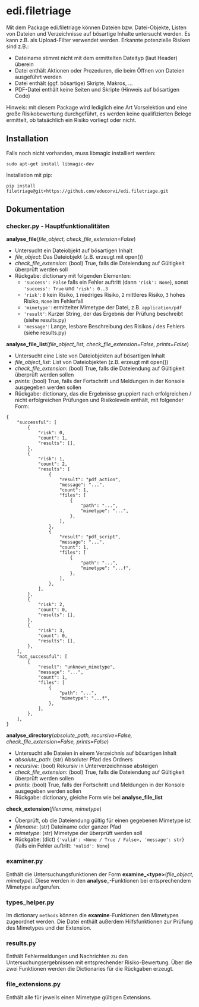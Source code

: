 # edi.filetriage  
  
Mit dem Package edi.filetriage können Dateien bzw. Datei-Objekte, Listen von Dateien und Verzeichnisse auf bösartige Inhalte untersucht werden. Es kann z.B. als Upload-Filter verwendet werden. Erkannte potenzielle Risiken sind z.B.:  

- Dateiname stimmt nicht mit dem ermittelten Dateityp (laut Header) überein  
- Datei enthält Aktionen oder Prozeduren, die beim Öffnen von Dateien ausgeführt werden  
- Datei enthält (ggf. bösartige) Skripte, Makros, ...  
- PDF-Datei enthält keine Seiten und Skripte (Hinweis auf bösartigen Code)  

Hinweis: mit diesem Package wird lediglich eine Art Vorselektion und eine große Risikobewertung durchgeführt, es werden keine qualifizierten Belege ermittelt, ob tatsächlich ein Risiko vorliegt oder nicht.  
  
  
## Installation  
  
Falls noch nicht vorhanden, muss libmagic installiert werden:  
  
```  
sudo apt-get install libmagic-dev  
```  
  
Installation mit pip:  
  
```  
pip install filetriage@git+https://github.com/educorvi/edi.filetriage.git  
```  
  
  
## Dokumentation
  
### checker.py - Hauptfunktionalitäten
**analyse_file**(*file_object, check_file_extension=False*)
- Untersucht ein Dateiobjekt auf bösartigen Inhalt
- *file_object*: Das Dateiobjekt (z.B. erzeugt mit open())
- *check_file_extension*: (bool) True, falls die Dateiendung auf Gültigkeit überprüft werden soll
- Rückgabe: dictionary mit folgenden Elementen:
	- `'success': False` falls ein Fehler auftritt (dann `'risk': None`), sonst `'success': True` und `'risk': 0..3`
	- `'risk'`: `0` kein Risiko, `1` niedriges Risiko,  `2` mittleres Risiko, `3` hohes Risiko, `None` im Fehlerfall
	- `'mimetype'`: ermittelter Mimetype der Datei, z.B. `application/pdf`
	- `'result'`: Kurzer String, der das Ergebnis der Prüfung beschreibt (siehe results.py)  
	- `'message'`: Lange, lesbare Beschreibung des Risikos / des Fehlers (siehe results.py)  

**analyse_file_list**(*file_object_list, check_file_extension=False, prints=False*)
- Untersucht eine Liste von Dateiobjekten auf bösartigen Inhalt
- *file_object_list*: List von Dateiobjekten (z.B. erzeugt mit open())
- *check_file_extension*: (bool) True, falls die Dateiendung auf Gültigkeit überprüft werden sollen
- *prints*: (bool) True, falls der Fortschritt und Meldungen in der Konsole ausgegeben werden sollen
- Rückgabe: dictionary, das die Ergebnisse gruppiert nach erfolgreichen / nicht erfolgreichen Prüfungen und Risikoleveln enthält, mit folgender Form:
```
{
    "successful": [
        {
            "risk": 0,
            "count": 1,
            "results": [],
        },
        {
            "risk": 1,
            "count": 2,
            "results": [
                {
                    "result": "pdf_action",
                    "message": "...",
                    "count": 1,
                    "files": [
                        {
                            "path": "...",
                            "mimetype": "...",
                        },
                    ],
                },
                {
                    "result": "pdf_script",
                    "message": "...",
                    "count": 1,
                    "files": [
                        {
                            "path": "...",
                            "mimetype": "...f",
                        },
                    ],
                },
            ],
        },
        {
            "risk": 2,
            "count": 0,
            "results": [],
        },
        {
            "risk": 3,
            "count": 0,
            "results": [],
        },
    ],
    "not_successful": [
    	{
        	"result": "unknown_mimetype",
            "message": "...",
            "count": 1,
            "files": [
                {
                    "path": "...",
                    "mimetype": "...f",
                },
            ],
        },
    ],
}
```

**analyse_directory**(*absolute_path, recursive=False, check_file_extension=False, prints=False*)
- Untersucht alle Dateien in einem Verzeichnis auf bösartigen Inhalt
- *absolute_path*: (str) Absoluter Pfad des Ordners
- *recursive*: (bool) Rekursiv in Unterverzeichnisse absteigen
- *check_file_extension*: (bool) True, falls die Dateiendung auf Gültigkeit überprüft werden sollen
- *prints*: (bool) True, falls der Fortschritt und Meldungen in der Konsole ausgegeben werden sollen
- Rückgabe: dictionary, gleiche Form wie bei **analyse_file_list**

**check_extension**(*filename, mimetype*)
- Überprüft, ob die Dateiendung gültig für einen gegebenen Mimetype ist
- *filename*: (str) Dateiname oder ganzer Pfad
- *mimetype*: (str) Mimetype der überprüft werden soll
- Rückgabe: (dict) `{'valid': <None / True / False>, 'message': str}` (falls ein Fehler auftritt: `'valid': None`)

### examiner.py
Enthält die Untersuchungsfunktionen der Form **examine_\<type\>**(*file_object, mimetype*). Diese werden in den **analyse_**-Funktionen bei entsprechendem Mimetype aufgerufen. 

### types_helper.py
Im dictionary `methods` können die **examine**-Funktionen den Mimetypes zugeordnet werden. Die Datei enthält außerdem Hilfsfunktionen zur Prüfung des Mimetypes und der Extension.

### results.py
Enthält Fehlermeldungen und Nachrichten zu den Untersuchungsergebnissen mit entsprechender Risiko-Bewertung. Über die zwei Funktionen werden die Dictionaries für die Rückgaben erzeugt.

### file_extensions.py
Enthält alle für jeweils einen Mimetype gültigen Extensions.
